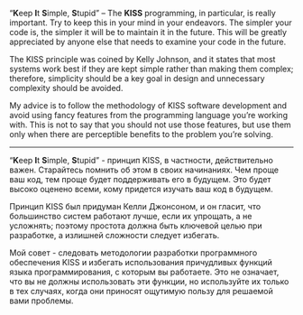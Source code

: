 “**K**eep **I**t **S**imple, **S**tupid” – The **KISS** programming, in particular, is really important. Try to keep this in your mind in your endeavors. The simpler your code is, the simpler it will be to maintain it in the future. This will be greatly appreciated by anyone else that needs to examine your code in the future.

The KISS principle was coined by Kelly Johnson, and it states that most systems work best if they are kept simple rather than making them complex; therefore, simplicity should be a key goal in design and unnecessary complexity should be avoided.

My advice is to follow the methodology of KISS software development and avoid using fancy features from the programming language you’re working with. This is not to say that you should not use those features, but use them only when there are perceptible benefits to the problem you’re solving.

---

“**K**eep **I**t **S**imple, **S**tupid” - принцип KISS, в частности, действительно важен. Старайтесь помнить об этом в своих начинаниях. Чем проще ваш код, тем проще будет поддерживать его в будущем. Это будет высоко оценено всеми, кому придется изучать ваш код в будущем.

Принцип KISS был придуман Келли Джонсоном, и он гласит, что большинство систем работают лучше, если их упрощать, а не усложнять; поэтому простота должна быть ключевой целью при разработке, а излишней сложности следует избегать.

Мой совет - следовать методологии разработки программного обеспечения KISS и избегать использования причудливых функций языка программирования, с которым вы работаете. Это не означает, что вы не должны использовать эти функции, но используйте их только в тех случаях, когда они приносят ощутимую пользу для решаемой вами проблемы.